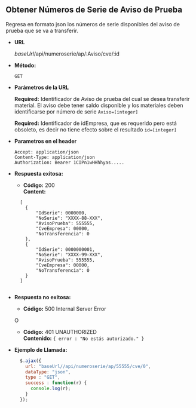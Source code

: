 **Obtener Números de Serie de Aviso de Prueba**
----
  Regresa en formato json los números de serie disponibles del aviso de prueba que se va a transferir.

* **URL**

  *baseUrl*/api/numeroserie/ap/:Aviso/cve/:id

* **Método:**

  `GET`
  
*  **Parámetros de la URL**

   **Required:** Identificador de Aviso de prueba del cual se desea transferir material. El aviso debe tener saldo disponible y los materiales deben identificarse por número de serie
   `Aviso=[integer]`
   
    **Required:** Identificador de idEmpresa, que es requerido pero está obsoleto, es decir no tiene efecto sobre el resultado
   `id=[integer]`
 
* **Parametros en el header**

  ````
  Accept: application/json
  Content-Type: application/json
  Authorization: Bearer 1CIPn1wHHhhyas.....
  ````
  
* **Respuesta exitosa:**

  * **Código:** 200 <br />
    **Content:** 
  ````Array 
    [
      {
          "IdSerie": 0000000,
          "NoSerie": "XXXX-88-XXX",
          "AvisoPrueba": 555555,
          "CveEmpresa": 00000,
          "NoTransferencia": 0
      },
      {
          "IdSerie": 0000000001,
          "NoSerie": "XXXX-99-XXX",
          "AvisoPrueba": 555555,
          "CveEmpresa": 00000,
          "NoTransferencia": 0
      }
    ]
            
  ````
 
* **Respuesta no exitosa:**

  * **Código:** 500 Internal Server Error <br />

  O

  * **Código:** 401 UNAUTHORIZED <br />
    **Contenido:** `{ error : "No estás autorizado." }`

* **Ejemplo de Llamada:**

  ```javascript
    $.ajax({
      url: "baseUrl//api/numeroserie/ap/55555/cve/0",
      dataType: "json",
      type : "GET",
      success : function(r) {
        console.log(r);
      }
    });
  ```
